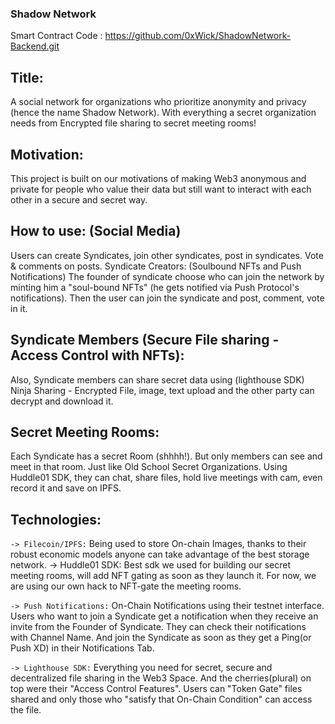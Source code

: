 ### Shadow Network
Smart Contract Code : https://github.com/0xWick/ShadowNetwork-Backend.git

## Title:
A social network for organizations who prioritize anonymity and privacy (hence the name Shadow Network). With everything a secret organization needs from Encrypted file sharing to secret meeting rooms!

## Motivation: 
This project is built on our motivations of making Web3 anonymous and private for people who value their data but still want to interact with each other in a secure and secret way.

## How to use: (Social Media)
Users can create Syndicates, join other syndicates, post in syndicates. Vote & comments on posts.
Syndicate Creators:  (Soulbound NFTs and Push Notifications)
The founder of syndicate choose who can join the network by minting him a "soul-bound NFTs" (he gets notified via Push Protocol's notifications). Then the user can join the syndicate and post, comment, vote in it.

## Syndicate Members (Secure File sharing - Access Control with NFTs):
Also, Syndicate members can share secret data using (lighthouse SDK) Ninja Sharing - Encrypted File, image, text upload and the other party can decrypt and download it.

## Secret Meeting Rooms:
Each Syndicate has a secret Room (shhhh!). But only members can see and meet in that room. Just like Old School Secret Organizations. Using Huddle01 SDK, they can chat, share files, hold live meetings with cam, even record it and save on IPFS.

## Technologies:

`-> Filecoin/IPFS:` Being used to store On-chain Images, thanks to their robust economic models anyone can take advantage of the best storage network.
-> Huddle01 SDK: Best sdk we used for building our secret meeting rooms, will add NFT gating as soon as they launch it. For now, we are using our own hack to NFT-gate the meeting rooms.

`-> Push Notifications:` On-Chain Notifications using their testnet interface. Users who want to join a Syndicate get a notification when they receive an invite from the Founder of Syndicate. They can check their notifications with Channel Name. And join the Syndicate as soon as they get a Ping(or Push XD) in their Notifications Tab.

`-> Lighthouse SDK:` Everything you need for secret, secure and decentralized file sharing in the Web3 Space. And the cherries(plural) on top were their "Access Control Features". Users can "Token Gate" files shared and only those who "satisfy that On-Chain Condition" can access the file.

